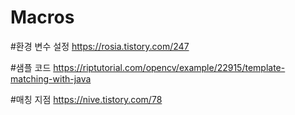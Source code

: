 # Macros


#환경 변수 설정
https://rosia.tistory.com/247

#샘플 코드
https://riptutorial.com/opencv/example/22915/template-matching-with-java


#매칭 지점
https://nive.tistory.com/78
